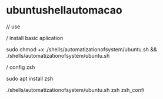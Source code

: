 # ubuntushellautomacao

// use

/ install basic aplication

sudo chmod +x ./shells/automatizationofsystem/ubuntu.sh && ./shells/automatizationofsystem/ubuntu.sh

/ config zsh

sudo apt install zsh

./shells/automatizationofsystem/ubuntu.sh zsh zsh_confi
